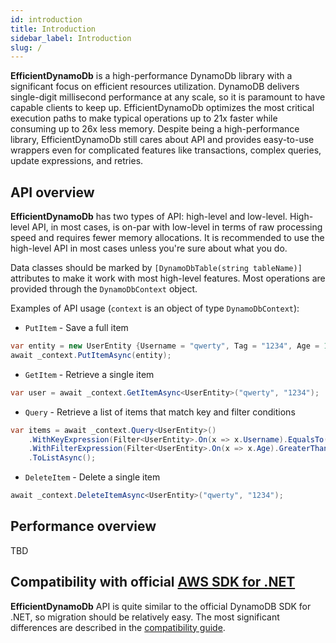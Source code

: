 ```yaml
---
id: introduction
title: Introduction
sidebar_label: Introduction
slug: /
---
```


**EfficientDynamoDb** is a high-performance DynamoDb library with a significant focus on efficient resources utilization.
DynamoDB delivers single-digit millisecond performance at any scale, so it is paramount to have capable clients to keep up.
EfficientDynamoDb optimizes the most critical execution paths to make typical operations up to 21x faster while consuming up to 26x less memory.
Despite being a high-performance library, EfficientDynamoDb still cares about API and provides easy-to-use wrappers even for complicated features like transactions, complex queries, update expressions, and retries.

## API overview

**EfficientDynamoDb** has two types of API: high-level and low-level.
High-level API, in most cases, is on-par with low-level in terms of raw processing speed and requires fewer memory allocations.
It is recommended to use the high-level API in most cases unless you're sure about what you do.

Data classes should be marked by `[DynamoDbTable(string tableName)]` attributes to make it work with most high-level features.
Most operations are provided through the `DynamoDbContext` object.

Examples of API usage (`context` is an object of type `DynamoDbContext`):

* `PutItem` - Save a full item

```csharp
var entity = new UserEntity {Username = "qwerty", Tag = "1234", Age = 15};
await _context.PutItemAsync(entity);
```

* `GetItem` - Retrieve a single item

```csharp
var user = await _context.GetItemAsync<UserEntity>("qwerty", "1234");
```

* `Query` - Retrieve a list of items that match key and filter conditions

```csharp
var items = await _context.Query<UserEntity>()
    .WithKeyExpression(Filter<UserEntity>.On(x => x.Username).EqualsTo("qwerty"))
    .WithFilterExpression(Filter<UserEntity>.On(x => x.Age).GreaterThanOrEqualsTo(18))
    .ToListAsync();
```

* `DeleteItem` - Delete a single item

```csharp
await _context.DeleteItemAsync<UserEntity>("qwerty", "1234");
```

## Performance overview

TBD

## Compatibility with official [AWS SDK for .NET](https://github.com/aws/aws-sdk-net)

**EfficientDynamoDb** API is quite similar to the official DynamoDB SDK for .NET, so migration should be relatively easy.
The most significant differences are described in the [compatibility guide](./dev-guide/sdk-compatibility).
